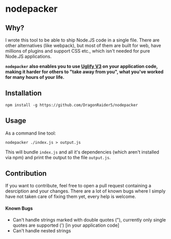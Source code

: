 # nodepacker

## Why?
I wrote this tool to be able to ship Node.JS code in a single file. There are other alternatives (like webpack), but most of them are built for web, have millions of plugins and support CSS etc., which isn't needed for pure Node.JS applications.

**`nodepacker` also enables you to use [Uglify V3](https://github.com/mishoo/UglifyJS2) on your application code, making it harder for others to "take away from you", what you've worked for many hours of your life.**

## Installation
```
npm install -g https://github.com/DragonRaider5/nodepacker
```

## Usage
As a command line tool:
```
nodepacker ./index.js > output.js
```

This will bundle `index.js` and all it's dependencies (which aren't installed via npm) and print the output to the file `output.js`.

## Contribution
If you want to contribute, feel free to open a pull request containing a desrciption and your changes. There are a lot of known bugs where I simply have not taken care of fixing them yet, every help is welcome.

#### Known Bugs
- Can't handle strings marked with double quotes ("), currently only single quotes are supported (') \[in your application code\]
- Can't handle nested strings
